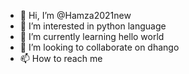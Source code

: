 - 👋 Hi, I’m @Hamza2021new
- 👀 I’m interested in python  language
- 🌱 I’m currently learning hello  world
- 💞️ I’m looking to collaborate on dhango  
- 📫 How to reach me 

<!---
Hamza2021new/Hamza2021new is a ✨ special ✨ repository because its `README.md` (this file) appears on your GitHub profile.
You can click the Preview link to take a look at your changes.
--->
